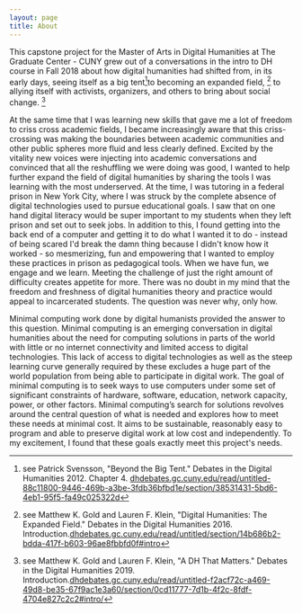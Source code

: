 ```yaml
---
layout: page
title: About
---
```


This capstone project for the Master of Arts in Digital Humanities at The Graduate Center - CUNY grew out of a conversations in the intro to DH course in Fall 2018 about how digital humanities had shifted from, in its early days, seeing itself as a big tent[^1]to becoming an expanded field, [^2] to allying itself with activists, organizers, and others to bring about social change. [^3]

[^1]: see Patrick Svensson, "Beyond the Big Tent." Debates in the Digital Humanities 2012. Chapter 4. <a href="https://dhdebates.gc.cuny.edu/read/untitled-88c11800-9446-469b-a3be-3fdb36bfbd1e/section/38531431-5bd6-4eb1-95f5-fa49c025322d">dhdebates.gc.cuny.edu/read/untitled-88c11800-9446-469b-a3be-3fdb36bfbd1e/section/38531431-5bd6-4eb1-95f5-fa49c025322d</a>

[^2]: see Matthew K. Gold and Lauren F. Klein, "Digital Humanities: The Expanded Field." Debates in the Digital Humanities 2016. Introduction.<a href="https://dhdebates.gc.cuny.edu/read/untitled/section/14b686b2-bdda-417f-b603-96ae8fbbfd0f#intro/">dhdebates.gc.cuny.edu/read/untitled/section/14b686b2-bdda-417f-b603-96ae8fbbfd0f#intro</a>

[^3]: see Matthew K. Gold and Lauren F. Klein, "A DH That Matters." Debates in the Digital Humanities 2019. Introduction.<a href="https://dhdebates.gc.cuny.edu/read/untitled-f2acf72c-a469-49d8-be35-67f9ac1e3a60/section/0cd11777-7d1b-4f2c-8fdf-4704e827c2c2#intro/">dhdebates.gc.cuny.edu/read/untitled-f2acf72c-a469-49d8-be35-67f9ac1e3a60/section/0cd11777-7d1b-4f2c-8fdf-4704e827c2c2#intro/</a>  

At the same time that I was learning new skills that gave me a lot of freedom to criss cross academic fields, I became increasingly aware that this criss-crossing was making the boundaries between academic communities and other public spheres more fluid and less clearly defined. Excited by the vitality new voices were injecting into academic conversations and convinced that all the reshuffling we were doing was good, I wanted to help further expand the field of digital humanities by sharing the tools I was learning with the most underserved. At the time, I was tutoring in a federal prison in New York City, where I was struck by the complete absence of digital technologies used to pursue educational goals. I saw that on one hand digital literacy would be super important to my students when they left prison and set out to seek jobs. In addition to this, I found getting into the back end of a computer and getting it to do what I wanted it to do - instead of being scared I'd break the damn thing because I didn't know how it worked - so mesmerizing, fun and empowering that I wanted to employ these practices in prison as pedagogical tools. When we have fun, we engage and we learn. Meeting the challenge of just the right amount of difficulty creates appetite for more. There was no doubt in my mind that the freedom and freshness of digital humanities theory and practice would appeal to incarcerated students. The question was never why, only how.

Minimal computing work done by digital humanists provided the answer to this question. Minimal computing is an emerging conversation in digital humanities about the need for computing solutions in parts of the world with little or no internet connectivity and limited access to digital technologies. This lack of access to digital technologies as well as the steep learning curve generally required by these excludes a huge part of the world population from being able to participate in digital work. The goal of minimal computing is to seek ways to use computers under some set of significant constraints of hardware, software, education, network capacity, power, or other factors.  Minimal computing’s search for solutions revolves around the central question of what is needed and explores how to meet these needs at minimal cost. It aims to be sustainable, reasonably easy to program and able to preserve digital work at low cost and independently. To my excitement, I found that these goals exactly meet this project's needs.

